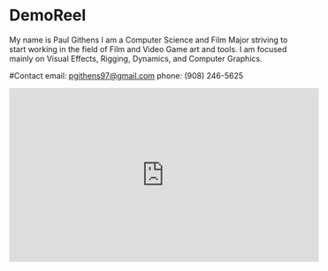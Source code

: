 # DemoReel
My name is Paul Githens I am a Computer Science and Film Major striving to start working in the field of Film and Video Game art and tools. I am focused mainly on Visual Effects, Rigging, Dynamics, and Computer Graphics. 

#Contact
email: pgithens97@gmail.com
phone: (908) 246-5625

<iframe width="560" height="315" src="https://www.youtube.com/embed/gmg8NGqg7Gw" frameborder="0" allow="autoplay; encrypted-media" allowfullscreen></iframe>
